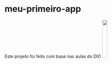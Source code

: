 # meu-primeiro-app
Este projeto foi feito com base nas aulas do DIO
<img src="https://github.com/joantoniopn/meu-primeiro-app/assets/16109897/3033e114-ff11-48ef-a43a-e8f275baad3d" width="18%"></img> 
